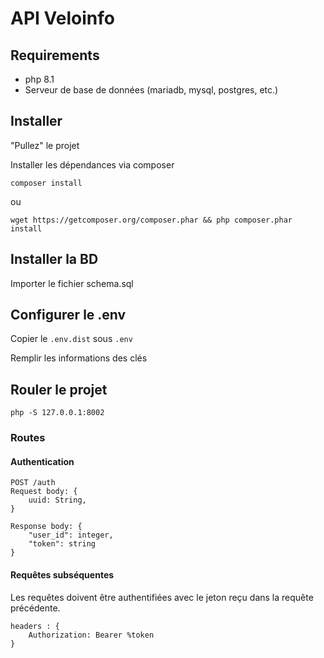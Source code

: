 # API Veloinfo

## Requirements

- php 8.1
- Serveur de base de données (mariadb, mysql, postgres, etc.)

## Installer
"Pullez" le projet

Installer les dépendances via composer

`composer install`

ou

``wget https://getcomposer.org/composer.phar && php composer.phar install``


## Installer la BD

Importer le fichier schema.sql

## Configurer le .env

Copier le `.env.dist` sous `.env`

Remplir les informations des clés

## Rouler le projet

`php -S 127.0.0.1:8002`

### Routes

#### Authentication

```
POST /auth
Request body: {
    uuid: String,
}

Response body: {
    "user_id": integer,
    "token": string
}
```

#### Requêtes subséquentes

Les requêtes doivent être authentifiées avec le jeton reçu dans la requête précédente.

```
headers : {
    Authorization: Bearer %token
}
```


